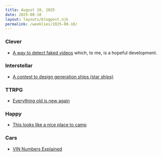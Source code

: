 ```yaml
---
title: August 10, 2025
date: 2025-08-10
layout: layouts/blogpost.njk
permalink: /weeklies/2025-08-10/
---
```


### Clever
* <span meta="2025-08-03T19:08"></span> [A way to detect faked videos](https://news.cornell.edu/stories/2025/07/hiding-secret-codes-light-protects-against-fake-videos) which, to me, is a hopeful development.

### Interstellar
* <span meta="2025-08-07T01:37"></span> [A contest to design generation ships (star ships)](https://www.projecthyperion.org/)

### TTRPG
* <span meta="2025-08-04T03:55"></span> [Everything old is new again](https://www.basicfantasy.org/)

### Happy
* <span meta="2025-08-04T04:22"></span> [This looks like a nice place to camp](https://home.omg.lol)

### Cars
* <span meta="2025-08-07T01:55"></span> [VIN Numbers Explained](https://cardog.app/blog/whats-a-vin)

